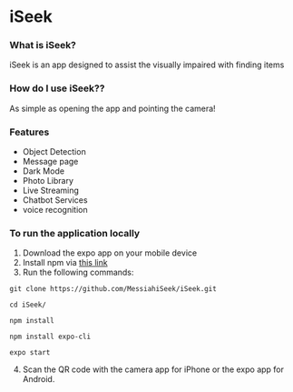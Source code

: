# iSeek 

### What is iSeek?
iSeek is an app designed to assist the visually impaired with finding items

### How do I use iSeek??
As simple as opening the app and pointing the camera!

### Features
- Object Detection
- Message page
- Dark Mode
- Photo Library 
- Live Streaming
- Chatbot Services
- voice recognition


### To run the application locally
1. Download the expo app on your mobile device
2. Install npm via [this link](https://www.npmjs.com/get-npm)
3. Run the following commands:

```
git clone https://github.com/MessiahiSeek/iSeek.git

cd iSeek/

npm install 

npm install expo-cli

expo start
```
4. Scan the QR code with the camera app for iPhone or the expo app for Android.
